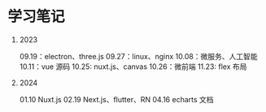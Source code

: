 # 学习笔记

1. 2023

   09.19：electron、three.js
   09.27：linux、nginx
   10.08：微服务、人工智能
   10.11：vue 源码
   10.25: nuxt.js、canvas
   10.26：微前端
   11.23: flex 布局

2. 2024

   01.10 Nuxt.js
   02.19 Next.js、flutter、RN
   04.16 echarts 文档
